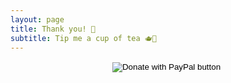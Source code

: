 ```yaml
---
layout: page
title: Thank you! 🙏
subtitle: Tip me a cup of tea 🫖🧘
---
```

<div class="aside" style="text-align: center">
<form action="https://www.paypal.com/donate" method="post" target="_top">
<input type="hidden" name="business" value="NKYCZ67AW43YJ" />
<input type="hidden" name="no_recurring" value="0" />
<input type="hidden" name="item_name" value="Thank you :)" />
<input type="hidden" name="currency_code" value="EUR" />
<input type="image" src="https://www.paypalobjects.com/en_US/AT/i/btn/btn_donateCC_LG.gif" border="0" name="submit" title="PayPal - The safer, easier way to pay online!" alt="Donate with PayPal button" />
<img alt="" border="0" src="https://www.paypal.com/en_AT/i/scr/pixel.gif" width="1" height="1" />
</form>
</div>
